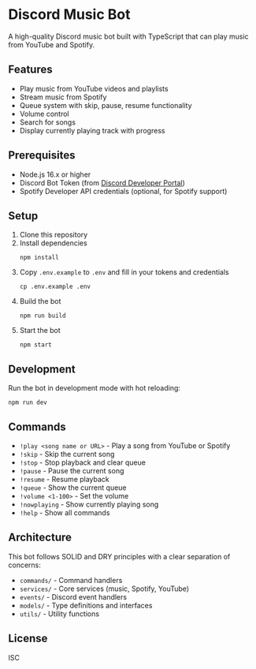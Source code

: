 # Discord Music Bot

A high-quality Discord music bot built with TypeScript that can play music from YouTube and Spotify.

## Features

- Play music from YouTube videos and playlists
- Stream music from Spotify
- Queue system with skip, pause, resume functionality
- Volume control
- Search for songs
- Display currently playing track with progress

## Prerequisites

- Node.js 16.x or higher
- Discord Bot Token (from [Discord Developer Portal](https://discord.com/developers/applications))
- Spotify Developer API credentials (optional, for Spotify support)

## Setup

1. Clone this repository
2. Install dependencies
   ```
   npm install
   ```
3. Copy `.env.example` to `.env` and fill in your tokens and credentials
   ```
   cp .env.example .env
   ```
4. Build the bot
   ```
   npm run build
   ```
5. Start the bot
   ```
   npm start
   ```

## Development

Run the bot in development mode with hot reloading:

```
npm run dev
```

## Commands

- `!play <song name or URL>` - Play a song from YouTube or Spotify
- `!skip` - Skip the current song
- `!stop` - Stop playback and clear queue
- `!pause` - Pause the current song
- `!resume` - Resume playback
- `!queue` - Show the current queue
- `!volume <1-100>` - Set the volume
- `!nowplaying` - Show currently playing song
- `!help` - Show all commands

## Architecture

This bot follows SOLID and DRY principles with a clear separation of concerns:

- `commands/` - Command handlers
- `services/` - Core services (music, Spotify, YouTube)
- `events/` - Discord event handlers
- `models/` - Type definitions and interfaces
- `utils/` - Utility functions

## License

ISC

